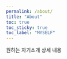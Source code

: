 ```yaml
---
permalink: /about/
title: "About"
toc: true
toc_sticky: true
toc_label: "MYSELF"
---
```




원하는 자기소개 상세 내용